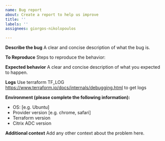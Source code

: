```yaml
---
name: Bug report
about: Create a report to help us improve
title: ''
labels: ''
assignees: giorgos-nikolopoulos

---
```


**Describe the bug**
A clear and concise description of what the bug is.

**To Reproduce**
Steps to reproduce the behavior:


**Expected behavior**
A clear and concise description of what you expected to happen.

**Logs**
Use terraform TF_LOG https://www.terraform.io/docs/internals/debugging.html to get logs

**Environment (please complete the following information):**
 - OS: [e.g. Ubuntu]
 - Provider version [e.g. chrome, safari]
 - Terraform version
 - Citrix ADC version

**Additional context**
Add any other context about the problem here.
